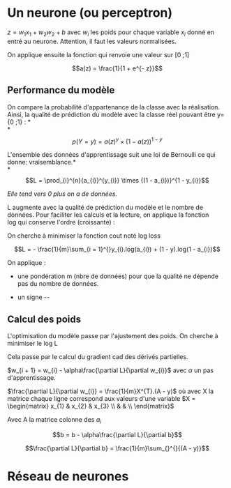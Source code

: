 # Un neurone (ou perceptron)

$z = w_{1}x_{1} + w_{2}w_{2} + b$ avec $w_{i}$ les poids pour chaque
variable $x_{i}$ donné en entré au neurone. Attention, il faut les
valeurs normalisées.

On applique ensuite la fonction qui renvoie une valeur sur \[0 ;1\]

$$a(z) = \frac{1}{1 + e^{- z}}$$

## Performance du modèle

On compare la probabilité d'appartenance de la classe avec la
réalisation. Ainsi, la qualité de prédiction du modèle avec la classe
réel pouvant être y={0 ;1} : *\
*$$p(Y = y) = {a(z)}^{y} \times {(1 - a(z))}^{1 - y}$$

L'ensemble des données d'apprentissage suit une loi de Bernoulli ce qui
donne: vraisemblance.*\
*$$L = \prod_{i}^{n}{a_{i}}^{y_{i}} \times {(1 - a_{i})}^{1 - y_{i}}$$

*Elle tend vers 0 plus on a de données.*

L augmente avec la qualité de prédiction du modèle et le nombre de
données. Pour faciliter les calculs et la lecture, on applique la
fonction log qui conserve l'ordre (croissante) :

On cherche à minimiser la fonction cout noté log loss

$$L = - \frac{1}{m}\sum_{i = 1}^{}y_{i}.log(a_{i}) + (1 - y).log(1 - a_{i})$$

On applique :

-   une pondération m (nbre de données) pour que la qualité ne dépende
    pas du nombre de données.

-   un signe --

## Calcul des poids

L'optimisation du modèle passe par l'ajustement des poids. On cherche à
minimiser le log L

Cela passe par le calcul du gradient cad des dérivés partielles.

$w_{i + 1} = w_{i} - \alpha\frac{\partial L}{\partial w_{i}}$ avec
$\alpha$ un pas d'apprentissage.

$\frac{\partial L}{\partial w_{i}} = \frac{1}{m}X^{T}.(A - y)$ où avec X
la matrice chaque ligne correspond aux valeurs d'une variable
$X = \begin{matrix}
x_{1} & x_{2} & x_{3} \\
 & & \\
\end{matrix}$

Avec A la matrice colonne des $a_{i}$

$$b = b - \alpha\frac{\partial L}{\partial b}$$

$$\frac{\partial L}{\partial b} = \frac{1}{m}\sum_{}^{}{(A - y)}$$

# Réseau de neurones
